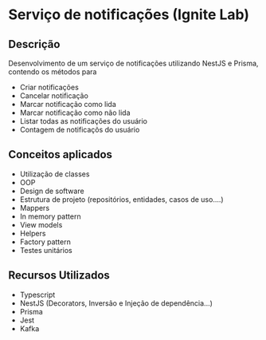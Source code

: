 # Serviço de notificações (Ignite Lab)

## **Descrição**
Desenvolvimento de um serviço de notificações utilizando NestJS e Prisma, contendo os métodos para
- Criar notificações
- Cancelar notificação
- Marcar notificação como lida
- Marcar notificação como não lida
- Listar todas as notificações do usuário
- Contagem de notificaçõs do usuário

## **Conceitos aplicados**
- Utilização de classes
- OOP
- Design de software
- Estrutura de projeto (repositórios, entidades, casos de uso....)
- Mappers
- In memory pattern
- View models
- Helpers
- Factory pattern
- Testes unitários

## **Recursos Utilizados**
- Typescript
- NestJS (Decorators, Inversão e Injeção de dependência...)
- Prisma
- Jest
- Kafka